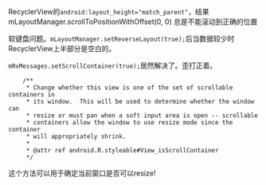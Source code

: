 [Tag]: android

RecyclerView的`android:layout_height="match_parent"`，结果mLayoutManager.scrollToPositionWithOffset(0, 0)
总是不能滚动到正确的位置


软键盘问题。`mLayoutManager.setReverseLayout(true);`后当数据较少时RecyclerView上半部分是空白的。



`mRvMessages.setScrollContainer(true);`居然解决了。歪打正着。

```
    /**
     * Change whether this view is one of the set of scrollable containers in
     * its window.  This will be used to determine whether the window can
     * resize or must pan when a soft input area is open -- scrollable
     * containers allow the window to use resize mode since the container
     * will appropriately shrink.
     *
     * @attr ref android.R.styleable#View_isScrollContainer
     */
```

这个方法可以用于确定当前窗口是否可以resize!